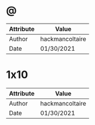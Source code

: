 # @
| Attribute | Value |
| ---  | ---     |
| Author | hackmancoltaire |
| Date | 01/30/2021 |
# 1x10
| Attribute | Value |
| ---  | ---     |
| Author | hackmancoltaire |
| Date | 01/30/2021 |
